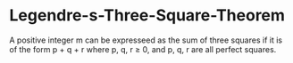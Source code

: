 # Legendre-s-Three-Square-Theorem
A positive integer m can be expresseed as the sum of three squares if it is of the form p + q + r where p, q, r ≥ 0, and p, q, r are all perfect squares. 
